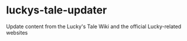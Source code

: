 # luckys-tale-updater

Update content from the Lucky's Tale Wiki and the official Lucky-related websites
